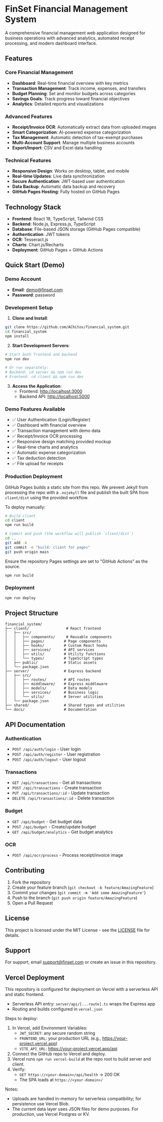 # FinSet Financial Management System

A comprehensive financial management web application designed for business operations with advanced analytics, automated receipt processing, and modern dashboard interface.

## Features

### Core Financial Management
- **Dashboard**: Real-time financial overview with key metrics
- **Transaction Management**: Track income, expenses, and transfers
- **Budget Planning**: Set and monitor budgets across categories
- **Savings Goals**: Track progress toward financial objectives
- **Analytics**: Detailed reports and visualizations

### Advanced Features
- **Receipt/Invoice OCR**: Automatically extract data from uploaded images
- **Smart Categorization**: AI-powered expense categorization
- **Tax Management**: Automatic detection of tax-exempt purchases
- **Multi-Account Support**: Manage multiple business accounts
- **Export/Import**: CSV and Excel data handling

### Technical Features
- **Responsive Design**: Works on desktop, tablet, and mobile
- **Real-time Updates**: Live data synchronization
- **Secure Authentication**: JWT-based user authentication
- **Data Backup**: Automatic data backup and recovery
- **GitHub Pages Hosting**: Fully hosted on GitHub Pages

## Technology Stack

- **Frontend**: React 18, TypeScript, Tailwind CSS
- **Backend**: Node.js, Express.js, TypeScript
- **Database**: File-based JSON storage (GitHub Pages compatible)
- **Authentication**: JWT tokens
- **OCR**: Tesseract.js
- **Charts**: Chart.js/Recharts
- **Deployment**: GitHub Pages + GitHub Actions

## Quick Start (Demo)

### Demo Account
- **Email**: demo@finset.com
- **Password**: password

### Development Setup

1. **Clone and Install**:
```bash
git clone https://github.com/AChitos/financial_system.git
cd financial_system
npm install
```

2. **Start Development Servers**:
```bash
# Start both frontend and backend
npm run dev

# Or run separately:
# Backend: cd server && npm run dev
# Frontend: cd client && npm run dev
```

3. **Access the Application**:
   - Frontend: [http://localhost:3000](http://localhost:3000)
   - Backend API: [http://localhost:5000](http://localhost:5000)

### Demo Features Available
- ✅ User Authentication (Login/Register)
- ✅ Dashboard with financial overview
- ✅ Transaction management with demo data
- ✅ Receipt/Invoice OCR processing
- ✅ Responsive design matching provided mockup
- ✅ Real-time charts and analytics
- ✅ Automatic expense categorization
- ✅ Tax deduction detection
- ✅ File upload for receipts

### Production Deployment
GitHub Pages builds a static site from this repo. We prevent Jekyll from processing the repo with a `.nojekyll` file and publish the built SPA from `client/dist` using the provided workflow.

To deploy manually:

```bash
# Build client
cd client
npm run build

# Commit and push (the workflow will publish `client/dist`)
cd ..
git add -A
git commit -m "build: client for pages"
git push origin main
```

Ensure the repository Pages settings are set to "GitHub Actions" as the source.

```bash
npm run build
```

### Deployment

```bash
npm run deploy
```

## Project Structure

```
financial_system/
├── client/                 # React frontend
│   ├── src/
│   │   ├── components/     # Reusable components
│   │   ├── pages/         # Page components
│   │   ├── hooks/         # Custom React hooks
│   │   ├── services/      # API services
│   │   ├── utils/         # Utility functions
│   │   └── types/         # TypeScript types
│   ├── public/            # Static assets
│   └── package.json
├── server/                # Express backend
│   ├── src/
│   │   ├── routes/        # API routes
│   │   ├── middleware/    # Express middleware
│   │   ├── models/        # Data models
│   │   ├── services/      # Business logic
│   │   └── utils/         # Server utilities
│   └── package.json
├── shared/                # Shared types and utilities
└── docs/                  # Documentation
```

## API Documentation

### Authentication
- `POST /api/auth/login` - User login
- `POST /api/auth/register` - User registration
- `POST /api/auth/logout` - User logout

### Transactions
- `GET /api/transactions` - Get all transactions
- `POST /api/transactions` - Create transaction
- `PUT /api/transactions/:id` - Update transaction
- `DELETE /api/transactions/:id` - Delete transaction

### Budget
- `GET /api/budget` - Get budget data
- `POST /api/budget` - Create/update budget
- `GET /api/budget/analytics` - Get budget analytics

### OCR
- `POST /api/ocr/process` - Process receipt/invoice image

## Contributing

1. Fork the repository
2. Create your feature branch (`git checkout -b feature/AmazingFeature`)
3. Commit your changes (`git commit -m 'Add some AmazingFeature'`)
4. Push to the branch (`git push origin feature/AmazingFeature`)
5. Open a Pull Request

## License

This project is licensed under the MIT License - see the [LICENSE](LICENSE) file for details.

## Support

For support, email support@finset.com or create an issue in this repository.

## Vercel Deployment

This repository is configured for deployment on Vercel with a serverless API and static frontend.

- Serverless API entry: `server/api/[...route].ts` wraps the Express app
- Routing and builds configured in `vercel.json`

Steps to deploy:

1. In Vercel, add Environment Variables:
   - `JWT_SECRET`: any secure random string
   - `FRONTEND_URL`: your production URL (e.g., https://your-project.vercel.app)
   - `VITE_API_URL`: https://your-project.vercel.app/api
2. Connect the GitHub repo to Vercel and deploy.
3. Vercel runs `npm run vercel-build` at the repo root to build server and client.
4. Verify:
   - `GET https://<your-domain>/api/health` → 200 OK
   - The SPA loads at `https://<your-domain>/`

Notes:
- Uploads are handled in-memory for serverless compatibility; for persistence use Vercel Blob.
- The current data layer uses JSON files for demo purposes. For production, use Vercel Postgres or KV.